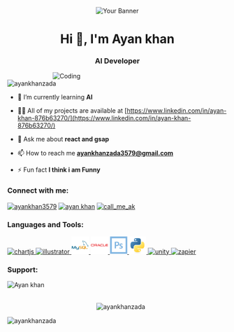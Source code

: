 <p align="center">
  <img src="https://i.pinimg.com/736x/e9/4c/ae/e94cae708875bc97f71fd754255d4008.jpg" alt="Your Banner">
</p>
<h1 align="center">Hi 👋, I'm Ayan khan</h1>
<h3 align="center">AI Developer</h3>
<img align="right" alt="Coding" width="400" src="https://camo.githubusercontent.com/cae12fddd9d6982901d82580bdf321d81fb299141098ca1c2d4891870827bf17/68747470733a2f2f6d69726f2e6d656469756d2e636f6d2f6d61782f313336302f302a37513379765349765f7430696f4a2d5a2e676966"

<p align="left"> <img src="https://komarev.com/ghpvc/?username=ayankhanzada&label=Profile%20views&color=0e75b6&style=flat" alt="ayankhanzada" /> </p>

- 🌱 I’m currently learning **AI**

- 👨‍💻 All of my projects are available at [https://www.linkedin.com/in/ayan-khan-876b63270/](https://www.linkedin.com/in/ayan-khan-876b63270/)

- 💬 Ask me about **react and gsap**

- 📫 How to reach me **ayankhanzada3579@gmail.com**

- ⚡ Fun fact **I think i am Funny**

<h3 align="left">Connect with me:</h3>
<p align="left">
<a href="https://twitter.com/ayankhan3579" target="blank"><img align="center" src="https://raw.githubusercontent.com/rahuldkjain/github-profile-readme-generator/master/src/images/icons/Social/twitter.svg" alt="ayankhan3579" height="30" width="40" /></a>
<a href="https://linkedin.com/in/ayan khan" target="blank"><img align="center" src="https://raw.githubusercontent.com/rahuldkjain/github-profile-readme-generator/master/src/images/icons/Social/linked-in-alt.svg" alt="ayan khan" height="30" width="40" /></a>
<a href="https://instagram.com/call_me_ak" target="blank"><img align="center" src="https://raw.githubusercontent.com/rahuldkjain/github-profile-readme-generator/master/src/images/icons/Social/instagram.svg" alt="call_me_ak" height="30" width="40" /></a>

<h3 align="left">Languages and Tools:</h3>
<p align="left"> <a href="https://www.chartjs.org" target="_blank" rel="noreferrer"> <img src="https://www.chartjs.org/media/logo-title.svg" alt="chartjs" width="40" height="40"/> </a> <a href="https://www.adobe.com/in/products/illustrator.html" target="_blank" rel="noreferrer"> <img src="https://www.vectorlogo.zone/logos/adobe_illustrator/adobe_illustrator-icon.svg" alt="illustrator" width="40" height="40"/> </a> <a href="https://www.mysql.com/" target="_blank" rel="noreferrer"> <img src="https://raw.githubusercontent.com/devicons/devicon/master/icons/mysql/mysql-original-wordmark.svg" alt="mysql" width="40" height="40"/> </a> <a href="https://www.oracle.com/" target="_blank" rel="noreferrer"> <img src="https://raw.githubusercontent.com/devicons/devicon/master/icons/oracle/oracle-original.svg" alt="oracle" width="40" height="40"/> </a> <a href="https://www.photoshop.com/en" target="_blank" rel="noreferrer"> <img src="https://raw.githubusercontent.com/devicons/devicon/master/icons/photoshop/photoshop-line.svg" alt="photoshop" width="40" height="40"/> </a> <a href="https://www.python.org" target="_blank" rel="noreferrer"> <img src="https://raw.githubusercontent.com/devicons/devicon/master/icons/python/python-original.svg" alt="python" width="40" height="40"/> </a> <a href="https://unity.com/" target="_blank" rel="noreferrer"> <img src="https://www.vectorlogo.zone/logos/unity3d/unity3d-icon.svg" alt="unity" width="40" height="40"/> </a> <a href="https://zapier.com" target="_blank" rel="noreferrer"> <img src="https://www.vectorlogo.zone/logos/zapier/zapier-icon.svg" alt="zapier" width="40" height="40"/> </a> </p>

<h3 align="left">Support:</h3>
<p><a href="https://www.buymeacoffee.com/Ayan khan"> <img align="left" src="https://cdn.buymeacoffee.com/buttons/v2/default-yellow.png" height="50" width="200" alt="Ayan khan" /></a></p><br><br>



<p>&nbsp;<img align="center" src="https://github-readme-stats.vercel.app/api?username=ayankhanzada&show_icons=true&locale=en" alt="ayankhanzada" /></p>

<p><img align="center" src="https://github-readme-streak-stats.herokuapp.com/?user=ayankhanzada&" alt="ayankhanzada" /></p>
